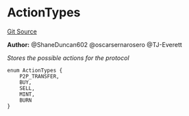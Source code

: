 # ActionTypes
[Git Source](https://github.com/thrackle-io/tron/blob/263e499d66345014a4fa5059735434da59124980/src/common/ActionEnum.sol)

**Author:**
@ShaneDuncan602 @oscarsernarosero @TJ-Everett

*Stores the possible actions for the protocol*


```solidity
enum ActionTypes {
    P2P_TRANSFER,
    BUY,
    SELL,
    MINT,
    BURN
}
```

